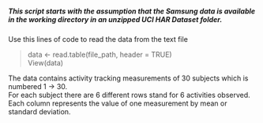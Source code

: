 ##### This script starts with the assumption that the Samsung data is available in the working directory in an unzipped UCI HAR Dataset folder.

Use this lines of code to read the data from the text file  
> data <- read.table(file_path, header = TRUE)  
> View(data)

The data contains activity tracking measurements of 30 subjects which is numbered 1 -> 30.  
For each subject there are 6 different rows stand for 6 activities observed.  
Each column represents the value of one measurement by mean or standard deviation.  
